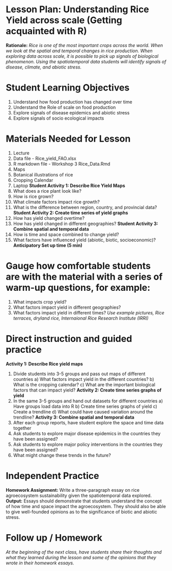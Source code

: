 # Lesson Plan: Understanding Rice Yield across scale (Getting acquainted with R)
**Rationale:** *Rice is one of the most important crops across the world. When we look at the spatial and temporal changes in rice production. When exploring data across scale, it is possible to pick up signals of biological phenomenon. Using the spatiotemporal data students will identify signals of disease, climate, and abiotic stress.* 

# Student Learning Objectives 
1) Understand how food production has changed over time
2) Understand the Role of scale on food production
3) Explore signals of disease epidemics and abiotic stress
4) Explore signals of socio ecological impacts
# Materials Needed for Lesson
1) Lecture
2) Data file - Rice_yield_FAO.xlsx
3) R markdown file - Workshop 3 Rice_Data.Rmd
4) Maps
5) Botanical illustrations of rice
6) Cropping Calendar
7) Laptop
**Student Activity 1: Describe Rice Yield Maps**
1) What does a rice plant look like?
2) How is rice grown?
3) What climate factors impact rice growth?
4) What is the difference between region, country, and provincial data?
**Student Activity 2: Create time series of yield graphs**
1) How has yield changed overtime?
2) How has yield changed in different geographies? 
**Student Activity 3: Combine spatial and temporal data**
1) How is time and space combined to change yield?
2) What factors have influenced yield (abiotic, biotic, socioeconomic)? 
**Anticipatory Set up time (5 min)**
# Gauge how comfortable students are with the material with a series of warm-up questions, for example:
1) What impacts crop yield?
2)  What factors impact yield in different geographies?
3)   What factors impact yield in different times?
*Use example pictures, Rice terraces, dryland rice, Internaional Rice Research Institute (IRRI)*
# Direct instruction and guided practice
**Activity 1: Describe Rice yield maps**
1) Divide students into 3-5 groups and pass out maps of different countries
  a) What factors impact yield in the different countries? 
  b) What is the cropping calendar?
  c) What are the important biological factors that can impact yield?
**Activity 2: Create time series graphs of yield**
1) In the same 3-5 groups and hand out datasets for different countries
  a) Have groups load data into R
  b) Create time series graphs of yield
  c) Create a trendline
  d) What could have caused variation around the trendline?
**Activity 3: Combine spatial and temporal data**
1) After each group reports, have student explore the space and time data together
2)  Ask students to explore major disease epidemics in the countries they have been assigned?
3) Ask students to explore major policy interventions in the countries they have been assigned?
4)  What might change these trends in the future?

# Independent Practice 
**Homework Assignment:** Write a three-paragraph essay on rice agroecosystem sustainability given the spatiotemporal data explored. 
**Output:** Essays should demonstrate that students understand the concept of how time and space impact the agroecosystem. They should also be able to give well-founded opinions as to the significance of biotic and abiotic stress.
# Follow up / Homework
*At the beginning of the next class, have students share their thoughts and what they learned during the 
lesson and some of the opinions that they wrote in their homework essays.*
